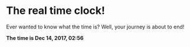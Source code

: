 # The real time clock!

Ever wanted to know what the time is? Well, your journey is about to end!

**The time is Dec 14, 2017, 02:56**